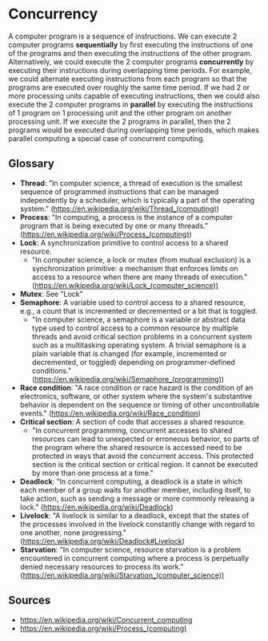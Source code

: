 # Concurrency

A computer program is a sequence of instructions. We can execute 2 computer programs **sequentially** by first executing the instructions of one of the programs and then executing the instructions of the other program. Alternatively, we could execute the 2 computer programs **concurrently** by executing their instructions during overlapping time periods. For example, we could alternate executing instructions from each program so that the programs are executed over roughly the same time period. If we had 2 or more processing units capable of executing instructions, then we could also execute the 2 computer programs in **parallel** by executing the instructions of 1 program on 1 processing unit and the other program on another processing unit. If we execute the 2 programs in parallel, then the 2 programs would be executed during overlapping time periods, which makes parallel computing a special case of concurrent computing.

## Glossary

* **Thread**: "In computer science, a thread of execution is the smallest sequence of programmed instructions that can be managed independently by a scheduler, which is typically a part of the operating system." (https://en.wikipedia.org/wiki/Thread_(computing))
* **Process**: "In computing, a process is the instance of a computer program that is being executed by one or many threads." (https://en.wikipedia.org/wiki/Process_(computing))
* **Lock**: A synchronization primitive to control access to a shared resource.
	* "In computer science, a lock or mutex (from mutual exclusion) is a synchronization primitive: a mechanism that enforces limits on access to a resource when there are many threads of execution." (https://en.wikipedia.org/wiki/Lock_(computer_science))
* **Mutex**: See "Lock"
* **Semaphore**: A variable used to control access to a shared resource, e.g., a count that is incremented or decremented or a bit that is toggled.
	* "In computer science, a semaphore is a variable or abstract data type used to control access to a common resource by multiple threads and avoid critical section problems in a concurrent system such as a multitasking operating system. A trivial semaphore is a plain variable that is changed (for example, incremented or decremented, or toggled) depending on programmer-defined conditions." (https://en.wikipedia.org/wiki/Semaphore_(programming))
* **Race condition**: "A race condition or race hazard is the condition of an electronics, software, or other system where the system's substantive behavior is dependent on the sequence or timing of other uncontrollable events." (https://en.wikipedia.org/wiki/Race_condition)
* **Critical section**: A section of code that accesses a shared resource.
	* "In concurrent programming, concurrent accesses to shared resources can lead to unexpected or erroneous behavior, so parts of the program where the shared resource is accessed need to be protected in ways that avoid the concurrent access. This protected section is the critical section or critical region. It cannot be executed by more than one process at a time."
* **Deadlock**: "In concurrent computing, a deadlock is a state in which each member of a group waits for another member, including itself, to take action, such as sending a message or more commonly releasing a lock." (https://en.wikipedia.org/wiki/Deadlock)
* **Livelock**: "A livelock is similar to a deadlock, except that the states of the processes involved in the livelock constantly change with regard to one another, none progressing." (https://en.wikipedia.org/wiki/Deadlock#Livelock)
* **Starvation**: "In computer science, resource starvation is a problem encountered in concurrent computing where a process is perpetually denied necessary resources to process its work." (https://en.wikipedia.org/wiki/Starvation_(computer_science))

## Sources

* https://en.wikipedia.org/wiki/Concurrent_computing
* https://en.wikipedia.org/wiki/Process_(computing)
